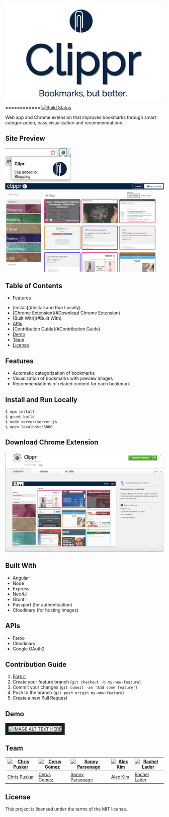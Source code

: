 <img src="readmeLogo.png" align="center" />

============
[![Build Status](https://travis-ci.org/BitsPleaseMKS/Clipr.svg?branch=dev)](https://travis-ci.org/BitsPleaseMKS/Clipr)

Web app and Chrome extension that improves bookmarks through smart categorization, easy visualization and recommendations

## Site Preview

<img src="readmeExt.png" />

<img src="cliprScreen.png" />

## Table of Contents

- [Features](#Features)
<!-- - [Flow Chart](#Flow Chart) -->
- [Install](#Install and Run Locally)
- [Chrome Extension](#Download Chrome Extension)
- [Built With](#Built With)
- [APIs](#APIs)
- [Contribution Guide](#Contribution Guide)
- [Demo](#Demo)
- [Team](#Team)
- [License](#License)

## Features

- Automatic categorization of bookmarks
- Visualization of bookmarks with preview images
- Recommendations of related content for each bookmark

<!-- ## Flow Chart (prob change this name but Flow chart will go here) -->

## Install and Run Locally

``` 
$ npm install
$ grunt build
$ node server/server.js
$ open localhost:3000
```

## Download Chrome Extension

<img src="readmeChromeExt.png" />

## Built With

- Angular
- Node
- Express
- Neo4J
- Grunt
- Passport (for authentication)
- Cloudinary (for hosting images)

## APIs

- Faroo
- Cloudinary
- Google OAuth2

## Contribution Guide

1. [Fork it](https://github.com/BitsPleaseMKS/Clipr/fork)
2. Create your feature branch (`git checkout -b my-new-feature`)
3. Commit your changes (`git commit -am 'Add some feature'`)
4. Push to the branch (`git push origin my-new-feature`)
5. Create a new Pull Request

## Demo

<a href="http://www.youtube.com/watch?feature=player_embedded&v=5fP4emqw7O4
" target="_blank"><img src="http://img.youtube.com/vi/5fP4emqw7O4/0.jpg" 
alt="IMAGE ALT TEXT HERE" width="240" height="180" border="10" /></a>

## Team

[![Chris Puskar](https://avatars0.githubusercontent.com/u/5401197?v=3&s=120)](https://github.com/cjpuskar) | [![Cyrus Gomez](https://avatars2.githubusercontent.com/u/13814682?v=3&s=120)](https://github.com/cygomez) | [![Sonny Parsonage](https://avatars2.githubusercontent.com/u/13169991?v=3&s=120)](https://github.com/sonny-qa) | [![Alex Kim](https://avatars1.githubusercontent.com/u/10258122?v=3&s=120)](https://github.com/minseokim) | [![Rachel Lader](https://avatars0.githubusercontent.com/u/13043589?v=3&s=120)](https://github.com/RachelLader)
---|---|---|---|---|
[Chris Puskar](https://github.com/cjpuskar) | [Cyrus Gomez](https://github.com/cygomez) | [Sonny Parsonage](https://github.com/sonny-qa) | [Alex Kim](https://github.com/minseokim) | [Rachel Lader](https://github.com/RachelLader)

## License 

This project is licensed under the terms of the MIT license.
